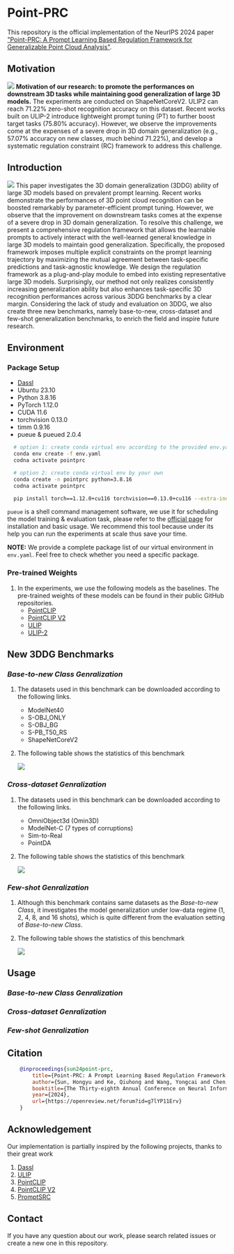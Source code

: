 # Point-PRC
This repository is the official implementation of the NeurIPS 2024 paper ["Point-PRC: A Prompt Learning Based Regulation Framework for Generalizable Point Cloud Analysis"](https://openreview.net/forum?id=g7lYP11Erv&noteId=D8t9xZ1y4d).

## Motivation
![](assets/motivation.png)
**Motivation of our research: to promote the
performances on downstream 3D tasks while maintaining good generalization of large 3D models.** The
experiments are conducted on ShapeNetCoreV2. ULIP2 can reach 71.22% zero-shot recognition accuracy on
this dataset. Recent works built on ULIP-2 introduce
lightweight prompt tuning (PT) to further boost target
tasks (75.80% accuracy). However, we observe the improvements come at the expenses of a severe drop in 3D
domain generalization (e.g., 57.07% accuracy on new
classes, much behind 71.22%), and develop a systematic regulation constraint (RC) framework to address
this challenge.

## Introduction
![](assets/architecture.png)
This paper investigates the 3D domain generalization (3DDG) ability of large 3D models based on prevalent prompt learning. Recent works demonstrate the performances of 3D point cloud recognition can be boosted remarkably by parameter-efficient prompt tuning. However, we observe that the improvement on downstream tasks comes at the expense of a severe drop in 3D domain generalization. To resolve this challenge, we present a comprehensive regulation framework that allows the learnable prompts to actively interact with the well-learned general knowledge in large 3D models to maintain good generalization. Specifically, the proposed framework imposes multiple explicit constraints on the prompt learning trajectory by maximizing the mutual agreement between task-specific predictions and task-agnostic knowledge. We design the regulation framework as a plug-and-play module to embed into existing representative large 3D models. Surprisingly, our method not only realizes consistently increasing generalization ability but also enhances task-specific 3D recognition performances across various 3DDG benchmarks by a clear margin. Considering the lack of study and evaluation on 3DDG, we also create three new benchmarks, namely base-to-new, cross-dataset and few-shot generalization benchmarks, to enrich the field and inspire future research.

## Environment
### Package Setup
* [Dassl](https://github.com/KaiyangZhou/Dassl.pytorch)
* Ubuntu 23.10
* Python 3.8.16
* PyTorch 1.12.0
* CUDA 11.6
* torchvision 0.13.0
* timm 0.9.16
* pueue & pueued 2.0.4

```sh
  # option 1: create conda virtual env according to the provided env.yaml
  conda env create -f env.yaml
  codna activate pointprc

  # option 2: create conda virtual env by your own
  conda create -n pointprc python=3.8.16
  codna activate pointprc

  pip install torch==1.12.0+cu116 torchvision==0.13.0+cu116 --extra-index-url https://download.pytorch.org/whl/cu116
```

`pueue` is a shell command management software, we use it for scheduling the model training & evaluation task, please refer to the [official page](https://github.com/Nukesor/pueue) for installation and basic usage. We recommend this tool because under its help you can run the experiments at scale thus save your time.

**NOTE:** We provide a complete package list of our virtual environment in `env.yaml`. Feel free to check whether you need a specific package. 

### Pre-trained Weights
1. In the experiments, we use the following models as the baselines. The pre-trained weights of these models can be found in their public GitHub repositories. 
    * [PointCLIP](https://github.com/ZrrSkywalker/PointCLIP) 
    * [PointCLIP V2](https://github.com/yangyangyang127/PointCLIP_V2)
    * [ULIP](https://github.com/salesforce/ULIP)
    * [ULIP-2](https://github.com/salesforce/ULIP)

## New 3DDG Benchmarks
### _Base-to-new Class Genralization_
1. The datasets used in this benchmark can be downloaded according to the following links.
    - ModelNet40
    - S-OBJ_ONLY
    - S-OBJ_BG
    - S-PB_T50_RS
    - ShapeNetCoreV2

2. The following table shows the statistics of this benchmark

    ![](assets/base-to-new.jpg)

### _Cross-dataset Genralization_
1. The datasets used in this benchmark can be downloaded according to the following links.
    - OmniObject3d (Omin3D)
    - ModelNet-C (7 types of corruptions)
    - Sim-to-Real
    - PointDA

2. The following table shows the statistics of this benchmark

    ![](assets/cross-dataset.jpg)

### _Few-shot Genralization_
1. Although this benchmark contains same datasets as the _Base-to-new Class_, it investigates the model generalization under low-data regime (1, 2, 4, 8, and 16 shots), which is quite different from the evaluation setting of _Base-to-new Class_.

2. The following table shows the statistics of this benchmark

    ![](assets/few-shot.jpg)

## Usage
### _Base-to-new Class Genralization_

### _Cross-dataset Genralization_

### _Few-shot Genralization_

## Citation
```bibtex
    @inproceedings{sun24point-prc,
        title={Point-PRC: A Prompt Learning Based Regulation Framework for Generalizable Point Cloud Analysis},
        author={Sun, Hongyu and Ke, Qiuhong and Wang, Yongcai and Chen, Wang and Yang, Kang and Li, Deying and Cai, Jianfei},
        booktitle={The Thirty-eighth Annual Conference on Neural Information Processing Systems (NeurIPS)},
        year={2024},
        url={https://openreview.net/forum?id=g7lYP11Erv}
    }
```

## Acknowledgement
Our implementation is partially inspired by the following projects, thanks to their great work

1. [Dassl](https://github.com/KaiyangZhou/Dassl.pytorch)
2. [ULIP](https://github.com/salesforce/ULIP)
3. [PointCLIP](https://github.com/ZrrSkywalker/PointCLIP)
4. [PointCLIP V2](https://github.com/yangyangyang127/PointCLIP_V2)
5. [PromptSRC](https://github.com/muzairkhattak/PromptSRC)

## Contact
If you have any question about our work, please search related issues or create a new one in this repository.